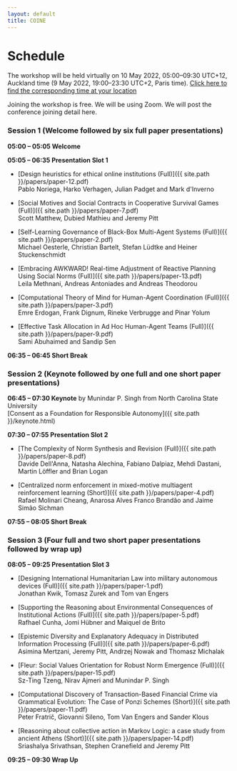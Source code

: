 ```yaml
---
layout: default
title: COINE
---
```


# Schedule

The workshop will be held virtually on 10 May 2022, 05:00&ndash;09:30 UTC+12, Auckland time (9 May 2022, 19:00&ndash;23:30 UTC+2, Paris time). [Click here to find the corresponding time at your location](https://www.timeanddate.com/worldclock/converter.html?iso=20220509T170000&p1=22&p2=195&p3=136&p4=233&p5=179)

Joining the workshop is free. We will be using Zoom. We will post the conference joining detail here. 

### Session 1 (Welcome followed by six full paper presentations)

**05:00 &ndash; 05:05 Welcome**

**05:05 &ndash; 06:35 Presentation Slot 1**

- [Design heuristics for ethical online institutions (Full)]({{ site.path }}/papers/paper-12.pdf) <br/>
Pablo Noriega, Harko Verhagen, Julian Padget and Mark d'Inverno

- [Social Motives and Social Contracts in Cooperative Survival Games (Full)]({{ site.path }}/papers/paper-7.pdf) <br/>
Scott Matthew, Dubied Mathieu and Jeremy Pitt

- [Self-Learning Governance of Black-Box Multi-Agent Systems (Full)]({{ site.path }}/papers/paper-2.pdf) <br/>
Michael Oesterle, Christian Bartelt, Stefan Lüdtke and Heiner Stuckenschmidt

- [Embracing AWKWARD! Real-time Adjustment of Reactive Planning Using Social Norms (Full)]({{ site.path }}/papers/paper-13.pdf) <br/>
Leila Methnani, Andreas Antoniades and Andreas Theodorou

- [Computational Theory of Mind for Human-Agent Coordination (Full)]({{ site.path }}/papers/paper-3.pdf) <br/>
Emre Erdogan, Frank Dignum, Rineke Verbrugge and Pinar Yolum

- [Effective Task Allocation in Ad Hoc Human-Agent Teams (Full)]({{ site.path }}/papers/paper-9.pdf) <br/>
Sami Abuhaimed and Sandip Sen


**06:35 &ndash; 06:45 Short Break**

### Session 2 (Keynote followed by one full and one short paper presentations)

**06:45 &ndash; 07:30 Keynote** by Munindar P. Singh from North Carolina State University <br/>[Consent as a Foundation for Responsible Autonomy]({{ site.path }}/keynote.html)

**07:30 &ndash; 07:55 Presentation Slot 2**

- [The Complexity of Norm Synthesis and Revision (Full)]({{ site.path }}/papers/paper-8.pdf) <br/>
Davide Dell'Anna, Natasha Alechina, Fabiano Dalpiaz, Mehdi Dastani, Martin Löffler and Brian Logan

- [Centralized norm enforcement in mixed-motive multiagent reinforcement learning (Short)]({{ site.path }}/papers/paper-4.pdf) <br/>
Rafael Molinari Cheang, Anarosa Alves Franco Brandão and Jaime Simão Sichman


**07:55 &ndash; 08:05 Short Break**

### Session 3 (Four full and two short paper presentations followed by wrap up)

**08:05 &ndash; 09:25 Presentation Slot 3**

- [Designing International Humanitarian Law into military autonomous devices (Full)]({{ site.path }}/papers/paper-1.pdf) <br/>
Jonathan Kwik, Tomasz Zurek and Tom van Engers

- [Supporting the Reasoning about Environmental Consequences of Institutional Actions (Full)]({{ site.path }}/papers/paper-5.pdf) <br/>
Rafhael Cunha, Jomi Hübner and Maiquel de Brito

- [Epistemic Diversity and Explanatory Adequacy in Distributed Information Processing (Full)]({{ site.path }}/papers/paper-6.pdf) <br/>
Asimina Mertzani, Jeremy Pitt, Andrzej Nowak and Thomasz Michalak

- [Fleur: Social Values Orientation for Robust Norm Emergence (Full)]({{ site.path }}/papers/paper-15.pdf) <br/>
Sz-Ting Tzeng, Nirav Ajmeri and Munindar P. Singh

- [Computational Discovery of Transaction-Based Financial Crime via Grammatical Evolution: The Case of Ponzi Schemes (Short)]({{ site.path }}/papers/paper-11.pdf) <br/>
Peter Fratrič, Giovanni Sileno, Tom Van Engers and Sander Klous

- [Reasoning about collective action in Markov Logic: a case study from ancient Athens (Short)]({{ site.path }}/papers/paper-14.pdf) <br/>
Sriashalya Srivathsan, Stephen Cranefield and Jeremy Pitt


**09:25 &ndash; 09:30 Wrap Up**
